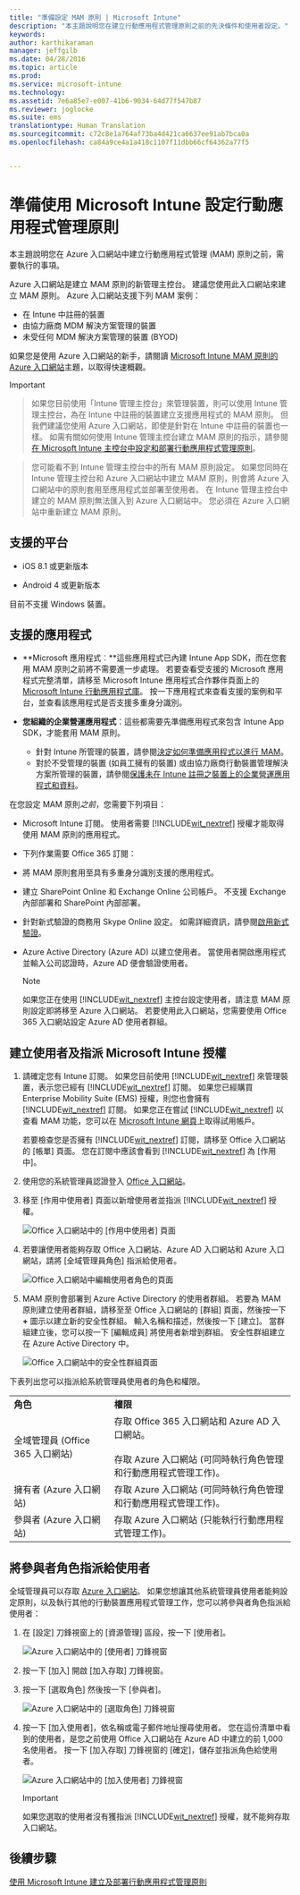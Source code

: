 ```yaml
---
title: "準備設定 MAM 原則 | Microsoft Intune"
description: "本主題說明您在建立行動應用程式管理原則之前的先決條件和使用者設定。"
keywords: 
author: karthikaraman
manager: jeffgilb
ms.date: 04/28/2016
ms.topic: article
ms.prod: 
ms.service: microsoft-intune
ms.technology: 
ms.assetid: 7e6a85e7-e007-41b6-9034-64d77f547b87
ms.reviewer: joglocke
ms.suite: ems
translationtype: Human Translation
ms.sourcegitcommit: c72c8e1a764af73ba4d421ca6637ee91ab7bca0a
ms.openlocfilehash: ca84a9ce4a1a418c1107f11dbb66cf64362a77f5


---
```


# 準備使用 Microsoft Intune 設定行動應用程式管理原則
本主題說明您在 Azure 入口網站中建立行動應用程式管理 (MAM) 原則之前，需要執行的事項。

Azure 入口網站是建立 MAM 原則的新管理主控台。 建議您使用此入口網站來建立 MAM 原則。 Azure 入口網站支援下列 MAM 案例：
- 在 Intune 中註冊的裝置
- 由協力廠商 MDM 解決方案管理的裝置
- 未受任何 MDM 解決方案管理的裝置 (BYOD)

如果您是使用 Azure 入口網站的新手，請閱讀 [Microsoft Intune MAM 原則的 Azure 入口網站](azure-portal-for-microsoft-intune-mam-policies.md)主題，以取得快速概觀。

>[!IMPORTANT]

> 如果您目前使用「Intune 管理主控台」來管理裝置，則可以使用 Intune 管理主控台，為在 Intune 中註冊的裝置建立支援應用程式的 MAM 原則。 但我們建議您使用 Azure 入口網站，即使是針對在 Intune 中註冊的裝置也一樣。 如需有關如何使用 Intune 管理主控台建立 MAM 原則的指示，請參閱[在 Microsoft Intune 主控台中設定和部署行動應用程式管理原則](configure-and-deploy-mobile-application-management-policies-in-the-microsoft-intune-console.md)。

> 您可能看不到 Intune 管理主控台中的所有 MAM 原則設定。 如果您同時在 Intune 管理主控台和 Azure 入口網站中建立 MAM 原則，則會將 Azure 入口網站中的原則套用至應用程式並部署至使用者。
> 在 Intune 管理主控台中建立的 MAM 原則無法匯入到 Azure 入口網站中。  您必須在 Azure 入口網站中重新建立 MAM 原則。


##  支援的平台
- iOS 8.1 或更新版本

- Android 4 或更新版本

目前不支援 Windows 裝置。
##  支援的應用程式
* **Microsoft 應用程式︰**這些應用程式已內建 Intune App SDK，而在您套用 MAM 原則之前將不需要進一步處理。
若要查看受支援的 Microsoft 應用程式完整清單，請移至 Microsoft Intune 應用程式合作夥伴頁面上的 [Microsoft Intune 行動應用程式庫](https://www.microsoft.com/en-us/server-cloud/products/microsoft-intune/partners.aspx)。 按一下應用程式來查看支援的案例和平台，並查看該應用程式是否支援多重身分識別。
* **您組織的企業營運應用程式**：這些都需要先準備應用程式來包含 Intune App SDK，才能套用 MAM 原則。

  * 針對 Intune 所管理的裝置，請參閱[決定如何準備應用程式以進行 MAM](decide-how-to-prepare-apps-for-mobile-application-management-with-microsoft-intune.md)。
  * 對於不受管理的裝置 (如員工擁有的裝置) 或由協力廠商行動裝置管理解決方案所管理的裝置，請參閱[保護未在 Intune 註冊之裝置上的企業營運應用程式和資料](protect-line-of-business-apps-and-data-on-devices-not-enrolled-in-microsoft-intune.md)。

在您設定 MAM 原則*之前*，您需要下列項目：

-   Microsoft Intune 訂閱。    使用者需要 [!INCLUDE[wit_nextref](../includes/wit_nextref_md.md)] 授權才能取得使用 MAM 原則的應用程式。

-   下列作業需要 Office 365 訂閱：
  - 將 MAM 原則套用至具有多重身分識別支援的應用程式。
  - 建立 SharePoint Online 和 Exchange Online 公司帳戶。 不支援 Exchange 內部部署和 SharePoint 內部部署。
-   針對新式驗證的商務用 Skype Online 設定。 如需詳細資訊，請參閱[啟用新式驗證](http://social.technet.microsoft.com/wiki/contents/articles/34339.skype-for-business-online-enable-your-tenant-for-modern-authentication.aspx.md)。


- Azure Active Directory (Azure AD) 以建立使用者。 當使用者開啟應用程式並輸入公司認證時，Azure AD 便會驗證使用者。

    > [!NOTE]
    > 如果您正在使用 [!INCLUDE[wit_nextref](../includes/wit_nextref_md.md)] 主控台設定使用者，請注意 MAM 原則設定即將移至 Azure 入口網站。 若要使用此入口網站，您需要使用 Office 365 入口網站設定 Azure AD 使用者群組。


## 建立使用者及指派 Microsoft Intune 授權

1. 請確定您有 Intune 訂閱。 如果您目前使用 [!INCLUDE[wit_nextref](../includes/wit_nextref_md.md)] 來管理裝置，表示您已經有 [!INCLUDE[wit_nextref](../includes/wit_nextref_md.md)] 訂閱。  如果您已經購買 Enterprise Mobility Suite (EMS) 授權，則您也會擁有 [!INCLUDE[wit_nextref](../includes/wit_nextref_md.md)] 訂閱。 如果您正在嘗試 [!INCLUDE[wit_nextref](../includes/wit_nextref_md.md)] 以查看 MAM 功能，您可以在 [Microsoft Intune 網頁](http://www.microsoft.com/en-us/server-cloud/products/microsoft-intune/)上取得試用帳戶。

    若要檢查您是否擁有 [!INCLUDE[wit_nextref](../includes/wit_nextref_md.md)] 訂閱，請移至 Office 入口網站的 [帳單] 頁面。  您在訂閱中應該會看到 [!INCLUDE[wit_nextref](../includes/wit_nextref_md.md)] 為 [作用中]。

2.  使用您的系統管理員認證登入 [Office 入口網站](http://portal.office.com)。

3.  移至 [作用中使用者] 頁面以新增使用者並指派 [!INCLUDE[wit_nextref](../includes/wit_nextref_md.md)] 授權。

    ![Office 入口網站中的 [作用中使用者] 頁面](../media/AppManagement/OfficePortal_AddUsers.png)

4.  若要讓使用者能夠存取 Office 入口網站、Azure AD 入口網站和 Azure 入口網站，請將 [全域管理員角色] 指派給使用者。

    ![Office 入口網站中編輯使用者角色的頁面](../media/AppManagement/OfficePortal_AddRoletoUser.png)

5.  MAM 原則會部署到 Azure Active Directory 的使用者群組。 若要為 MAM 原則建立使用者群組，請移至至 Office 入口網站的 [群組] 頁面，然後按一下 **+** 圖示以建立新的安全性群組。  輸入名稱和描述，然後按一下 [建立]。 當群組建立後，您可以按一下 [編輯成員] 將使用者新增到群組。 安全性群組建立在 Azure Active Directory 中。

    ![Office 入口網站中的安全性群組頁面](../media/AppManagement/OfficePortal_CreateGroups.png)

下表列出您可以指派給系統管理員使用者的角色和權限。

|||
|--|----|
|**角色**|**權限**|
|全域管理員 (Office 365 入口網站)|存取 Office 365 入口網站和 Azure AD 入口網站。<br /><br />存取 Azure 入口網站 (可同時執行角色管理和行動應用程式管理工作)。|
|擁有者 (Azure 入口網站)|存取 Azure 入口網站 (可同時執行角色管理和行動應用程式管理工作)。|
|參與者 (Azure 入口網站)|存取 Azure 入口網站 (只能執行行動應用程式管理工作)。|

## 將參與者角色指派給使用者

全域管理員可以存取 [Azure 入口網站](https://portal.azure.com)。  如果您想讓其他系統管理員使用者能夠設定原則，以及執行其他的行動裝置應用程式管理工作，您可以將參與者角色指派給使用者：


1.  在 [設定] 刀鋒視窗上的 [資源管理] 區段，按一下 [使用者]。

    ![Azure 入口網站中的 [使用者] 刀鋒視窗](../media/AppManagement/AzurePortal_MAM_AddUsers.png)

2.  按一下 [加入]  開啟 [加入存取]  刀鋒視窗。

3.  按一下 [選取角色] 然後按一下 [參與者]。

    ![Azure 入口網站中的 [選取角色] 刀鋒視窗](../media/AppManagement/AzurePortal_MAM_AddRole.png)

4.  按一下 [加入使用者]，依名稱或電子郵件地址搜尋使用者。 您在這份清單中看到的使用者，是您之前使用 Office 入口網站在 Azure AD 中建立的前 1,000 名使用者。 按一下 [加入存取] 刀鋒視窗的 [確定]，儲存並指派角色給使用者。

    ![Azure 入口網站中的 [加入使用者] 刀鋒視窗](../media/AppManagement/AzurePortal_MAM_AddusertoRole.png)

    > [!IMPORTANT]
    > 如果您選取的使用者沒有獲指派 [!INCLUDE[wit_nextref](../includes/wit_nextref_md.md)] 授權，就不能夠存取入口網站。

## 後續步驟
[使用 Microsoft Intune 建立及部署行動應用程式管理原則](create-and-deploy-mobile-app-management-policies-with-microsoft-intune.md)



<!--HONumber=Jul16_HO3-->


